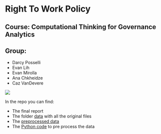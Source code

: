 # Right To Work Policy
## Course: Computational Thinking for Governance Analytics


## Group: 

* Darcy Posselli
* Evan Lih
* Evan Mirolla
* Ana Chkheidze
* Caz VanDevere

<img src="https://github.com/EvanLih/PUBPOL599_Right_To_Work/raw/master/team.jpeg">


In the repo you can find:
*	The final report
*	The folder <a href="https://github.com/EvanLih/PUBPOL599_Right_To_Work/tree/master/Dataset">data</a> with all the original files
*	The  <a href="https://github.com/EvanLih/PUBPOL599_Right_To_Work/blob/master/Dataset/Right%20to%20Work%20by%20State.csv">preprocessed data</a>
*	The <a href="https://github.com/EvanLih/PUBPOL599_Right_To_Work/blob/master/R/Pre-Processing%20Data.ipynbPython">Python code</a> to pre process the data

